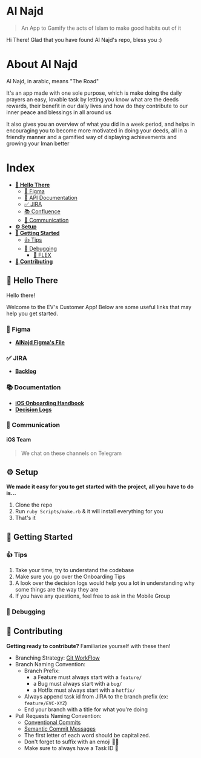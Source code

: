 # Al Najd

> An App to Gamify the acts of Islam to make good habits out of it

Hi There!
Glad that you have found Al Najd's repo, bless you :)

# About Al Najd

Al Najd, in arabic, means "The Road"

It's an app made with one sole purpose, which is make doing the daily prayers an easy, lovable task by letting you know what are the deeds rewards, their benefit in our daily lives and how do they contribute to our inner peace and blessings in all around us

It also gives you an overview of what you did in a week period, and helps in encouraging you to become more motivated in doing your deeds, all in a friendly manner and a gamified way of displaying achievements and growing your Iman better

# Index

- **[👋 Hello There](#-hello-there)**
  - [🎨 Figma](#-figma)
  - [🚀 API Documentation](#-api-documentation)
  - [✅ JIRA](#-JIRA)
  - [📚 Confluence](#-confluence)
  - [💬 Communication](#-communication)
- **[⚙️ Setup](#-setup)**
- **[🏁 Getting Started](#-getting-started)**
  - [👍 Tips](#-tips)
  - [🧐 Debugging](#-debugging)
    - [💪 FLEX](#-flex)
- **[🤝 Contributing](#-contributing)**

## 👋 Hello There

Hello there!

Welcome to the EV's Customer App!
Below are some useful links that may help you get started.

### 🎨 Figma

- **[AlNajd Figma's File]()**

### ✅ JIRA

- **[Backlog]()**

### 📚 Documentation

- **[iOS Onboarding Handbook](https://menaenergyventures.atlassian.net/wiki/spaces/CafuTech/pages/edit-v2/2841378821?draftShareId=355807dc-ee2c-4a38-a089-55ad7241eb18&inEditorTemplatesPanel=auto_closed)**
- **[Decision Logs](https://menaenergyventures.atlassian.net/wiki/spaces/CafuTech/pages/2857140225/Decisions+Logs)**

### 💬 Communication

#### iOS Team

> We chat on these channels on Telegram

## ⚙️ Setup

**We made it easy for you to get started with the project, all you have to do is...**

1. Clone the repo
2. Run `ruby Scripts/make.rb` & it will install everything for you
3. That's it

## 🏁 Getting Started

### 👍 Tips

1. Take your time, try to understand the codebase
2. Make sure you go over the Onboarding Tips
3. A look over the decision logs would help you a lot in understanding why some things are the way they are
4. If you have any questions, feel free to ask in the Mobile Group

### 🧐 Debugging
## 🤝 Contributing

**Getting ready to contribute?** Familiarize yourself with these then!

- Branching Strategy: [Git WorkFlow](https://www.atlassian.com/git/tutorials/comparing-workflows/gitflow-workflow)
- Branch Naming Convention:
  - Branch Prefix:
    - a Feature must always start with a `feature/`
    - a Bug must always start with a `bug/`
    - a Hotfix must always start with a `hotfix/`
  - Always append task id from JIRA to the branch prefix (ex: `feature/EVC-XYZ`)
  - End your branch with a title for what you're doing
- Pull Requests Naming Convention:
  - [Conventional Commits](https://www.conventionalcommits.org/en/v1.0.0/)
  - [Semantic Commit Messages](https://gist.github.com/joshbuchea/6f47e86d2510bce28f8e7f42ae84c716)
  - The first letter of each word should be capitalized.
  - Don't forget to suffix with an emoji 🧙‍♂️
  - Make sure to always have a Task ID 🥳
